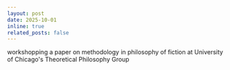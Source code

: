 ```yaml
---
layout: post
date: 2025-10-01
inline: true
related_posts: false
---
```


workshopping a paper on methodology in philosophy of fiction at University of Chicago's Theoretical Philosophy Group
